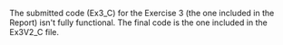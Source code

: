 The submitted code (Ex3_C) for the Exercise 3 (the one included in the Report) isn't fully functional.
The final code is the one included in the Ex3V2_C file.
